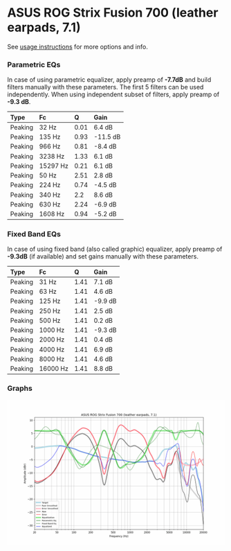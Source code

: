 # ASUS ROG Strix Fusion 700 (leather earpads, 7.1)
See [usage instructions](https://github.com/jaakkopasanen/AutoEq#usage) for more options and info.

### Parametric EQs
In case of using parametric equalizer, apply preamp of **-7.7dB** and build filters manually
with these parameters. The first 5 filters can be used independently.
When using independent subset of filters, apply preamp of **-9.3 dB**.

| Type    | Fc       |    Q | Gain     |
|:--------|:---------|:-----|:---------|
| Peaking | 32 Hz    | 0.01 | 6.4 dB   |
| Peaking | 135 Hz   | 0.93 | -11.5 dB |
| Peaking | 966 Hz   | 0.81 | -8.4 dB  |
| Peaking | 3238 Hz  | 1.33 | 6.1 dB   |
| Peaking | 15297 Hz | 0.21 | 6.1 dB   |
| Peaking | 50 Hz    | 2.51 | 2.8 dB   |
| Peaking | 224 Hz   | 0.74 | -4.5 dB  |
| Peaking | 340 Hz   | 2.2  | 8.6 dB   |
| Peaking | 630 Hz   | 2.24 | -6.9 dB  |
| Peaking | 1608 Hz  | 0.94 | -5.2 dB  |

### Fixed Band EQs
In case of using fixed band (also called graphic) equalizer, apply preamp of **-9.3dB**
(if available) and set gains manually with these parameters.

| Type    | Fc       |    Q | Gain    |
|:--------|:---------|:-----|:--------|
| Peaking | 31 Hz    | 1.41 | 7.1 dB  |
| Peaking | 63 Hz    | 1.41 | 4.6 dB  |
| Peaking | 125 Hz   | 1.41 | -9.9 dB |
| Peaking | 250 Hz   | 1.41 | 2.5 dB  |
| Peaking | 500 Hz   | 1.41 | 0.2 dB  |
| Peaking | 1000 Hz  | 1.41 | -9.3 dB |
| Peaking | 2000 Hz  | 1.41 | 0.4 dB  |
| Peaking | 4000 Hz  | 1.41 | 6.9 dB  |
| Peaking | 8000 Hz  | 1.41 | 4.6 dB  |
| Peaking | 16000 Hz | 1.41 | 8.8 dB  |

### Graphs
![](./ASUS%20ROG%20Strix%20Fusion%20700%20(leather%20earpads,%207.1).png)